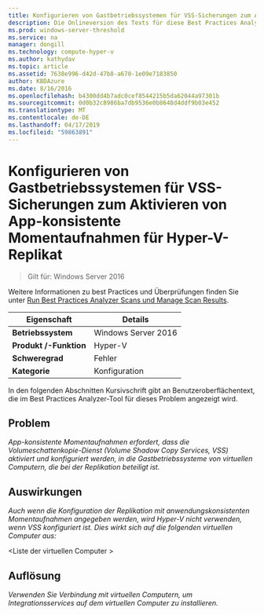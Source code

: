 ```yaml
---
title: Konfigurieren von Gastbetriebssystemen für VSS-Sicherungen zum Aktivieren von App-konsistente Momentaufnahmen für Hyper-V-Replikat
description: Die Onlineversion des Texts für diese Best Practices Analyzer-Regel.
ms.prod: windows-server-threshold
ms.service: na
manager: dongill
ms.technology: compute-hyper-v
ms.author: kathydav
ms.topic: article
ms.assetid: 7638e996-d42d-47b8-a670-1e09e7183850
author: KBDAzure
ms.date: 8/16/2016
ms.openlocfilehash: b4300dd4b7adc0cef8544215b5da62044a97301b
ms.sourcegitcommit: 0d0b32c8986ba7db9536e0b8648d4ddf9b03e452
ms.translationtype: MT
ms.contentlocale: de-DE
ms.lasthandoff: 04/17/2019
ms.locfileid: "59863891"
---
```

# <a name="configure-guest-operating-systems-for-vss-based-backups-to-enable-application-consistent-snapshots-for-hyper-v-replica"></a>Konfigurieren von Gastbetriebssystemen für VSS-Sicherungen zum Aktivieren von App-konsistente Momentaufnahmen für Hyper-V-Replikat

>Gilt für: Windows Server 2016

Weitere Informationen zu best Practices und Überprüfungen finden Sie unter [Run Best Practices Analyzer Scans und Manage Scan Results](https://go.microsoft.com/fwlink/p/?LinkID=223177).  
  
|Eigenschaft|Details|  
|-|-|  
|**Betriebssystem**|Windows Server 2016|  
|**Produkt /-Funktion**|Hyper-V|  
|**Schweregrad**|Fehler|  
|**Kategorie**|Konfiguration|  
  
In den folgenden Abschnitten Kursivschrift gibt an Benutzeroberflächentext, die im Best Practices Analyzer-Tool für dieses Problem angezeigt wird.  
  
## <a name="issue"></a>Problem  
*App-konsistente Momentaufnahmen erfordert, dass die Volumeschattenkopie-Dienst (Volume Shadow Copy Services, VSS) aktiviert und konfiguriert werden, in die Gastbetriebssysteme von virtuellen Computern, die bei der Replikation beteiligt ist.*  
  
## <a name="impact"></a>Auswirkungen  
*Auch wenn die Konfiguration der Replikation mit anwendungskonsistenten Momentaufnahmen angegeben werden, wird Hyper-V nicht verwenden, wenn VSS konfiguriert ist. Dies wirkt sich auf die folgenden virtuellen Computer aus:*  
  
\<Liste der virtuellen Computer >  
  
## <a name="resolution"></a>Auflösung  
*Verwenden Sie Verbindung mit virtuellen Computern, um Integrationsservices auf dem virtuellen Computer zu installieren.*  
  


